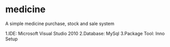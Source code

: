 medicine
========

A simple medicine purchase, stock and sale system

1.IDE: Microsoft Visual Studio 2010
2.Database: MySql
3.Package Tool: Inno Setup
